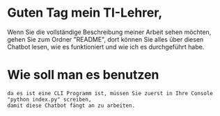 #  Guten Tag mein TI-Lehrer,

Wenn Sie die vollständige Beschreibung meiner Arbeit sehen möchten, 
gehen Sie zum Ordner "README", dort können Sie alles über diesen Chatbot lesen, 
wie es funktioniert und wie ich es durchgeführt habe.

# Wie soll man es benutzen
    da es ist eine CLI Programm ist, müssen Sie zuerst in Ihre Console "python index.py" screiben,
    damit diese Chatbot fängt an zu arbeiten.